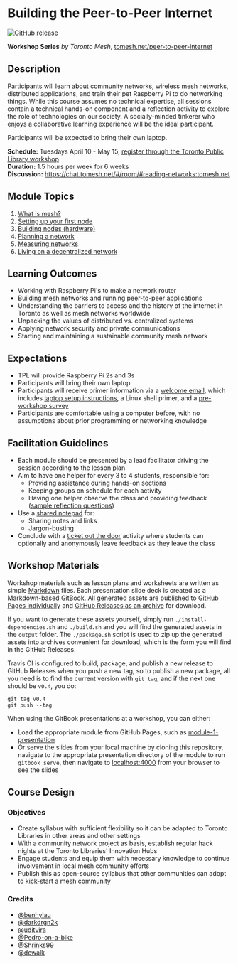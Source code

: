# Building the Peer-to-Peer Internet

[![GitHub release](https://img.shields.io/github/release/tomeshnet/p2p-internet-workshop.svg)](https://github.com/tomeshnet/p2p-internet-workshop/releases)

**Workshop Series** _by Toronto Mesh_, [tomesh.net/peer-to-peer-internet](https://tomesh.net/peer-to-peer-internet/)

## Description

Participants will learn about community networks, wireless mesh networks, distributed applications, and train their pet Raspberry Pi to do networking things. While this course assumes no technical expertise, all sessions contain a technical hands-on component and a reflection activity to explore the role of technologies on our society. A socially-minded tinkerer who enjoys a collaborative learning experience will be the ideal participant.

Participants will be expected to bring their own laptop. 

**Schedule:** Tuesdays April 10 - May 15, [register through the Toronto Public Library workshop](https://www.torontopubliclibrary.ca/detail.jsp?Entt=RDMEVT23011&R=EVT23011)  
**Duration:** 1.5 hours per week for 6 weeks  
**Discussion:** https://chat.tomesh.net/#/room/#reading-networks:tomesh.net

## Module Topics

1. [What is mesh?](./module-1/README.md)
1. [Setting up your first node](./module-2/README.md)
1. [Building nodes (hardware)](./module-3/README.md)
1. [Planning a network](./module-4/README.md)
1. [Measuring networks](./module-5/README.md)
1. [Living on a decentralized network](./module-6/README.md)

## Learning Outcomes

- Working with Raspberry Pi's to make a network router
- Building mesh networks and running peer-to-peer applications
- Understanding the barriers to access and the history of the internet in Toronto as well as mesh networks worldwide
- Unpacking the values of distributed vs. centralized systems
- Applying network security and private communications
- Starting and maintaining a sustainable community mesh network

## Expectations

- TPL will provide Raspberry Pi 2s and 3s
- Participants will bring their own laptop
- Participants will receive primer information via a [welcome email](./general/welcome-email.txt), which includes [laptop setup instructions](./SETUP.md), a Linux shell primer, and a [pre-workshop survey](./general/pre-workshop-survey.md)
- Participants are comfortable using a computer before, with no assumptions about prior programming or networking knowledge

## Facilitation Guidelines

- Each module should be presented by a lead facilitator driving the session according to the lesson plan
- Aim to have one helper for every 3 to 4 students, responsible for:
    - Providing assistance during hands-on sections
    - Keeping groups on schedule for each activity
    - Having one helper observe the class and providing feedback ([sample reflection questions](http://www.teachhub.com/teaching-strategies-value-self-reflection))
- Use a [shared notepad](https://pad.riseup.net/p/peer-to-peer-internet) for:
    - Sharing notes and links
    - Jargon-busting
- Conclude with a [ticket out the door](http://www.ideasforeducators.com/idea-blog/a-twist-on-ticket-out-the-door) activity where students can optionally and anonymously leave feedback as they leave the class

## Workshop Materials

Workshop materials such as lesson plans and worksheets are written as simple [Markdown](https://en.wikipedia.org/wiki/Markdown) files. Each presentation slide deck is created as a Markdown-based [GitBook](https://www.gitbook.com). All generated assets are published to [GitHub Pages individually](https://github.com/tomeshnet/p2p-internet-workshop/tree/gh-pages) and [GitHub Releases as an archive](https://github.com/tomeshnet/p2p-internet-workshop/releases) for download.

If you want to generate these assets yourself, simply run `./install-dependencies.sh` and `./build.sh` and you will find the generated assets in the `output` folder. The `./package.sh` script is used to zip up the generated assets into archives convenient for download, which is the form you will find in the GitHub Releases.

Travis CI is configured to build, package, and publish a new release to GitHub Releases when you push a new tag, so to publish a new package, all you need is to find the current version with `git tag`, and if the next one should be `v0.4`, you do:

    git tag v0.4
    git push --tag

When using the GitBook presentations at a workshop, you can either:

- Load the appropriate module from GitHub Pages, such as [module-1-presentation](https://tomeshnet.github.io/p2p-internet-workshop/module-1-presentation/index.html)
- Or serve the slides from your local machine by cloning this repository, navigate to the appropriate presentation directory of the module to run `gitbook serve`, then navigate to [localhost:4000](http://localhost:4000) from your browser to see the slides

## Course Design

### Objectives

- Create syllabus with sufficient flexibility so it can be adapted to Toronto Libraries in other areas and other settings
- With a community network project as basis, establish regular hack nights at the Toronto Libraries' Innovation Hubs
- Engage students and equip them with necessary knowledge to continue involvement in local mesh community efforts
- Publish this as open-source syllabus that other communities can adopt to kick-start a mesh community

### Credits

- [@benhylau](https://github.com/benhylau)
- [@darkdrgn2k](https://github.com/darkdrgn2k)
- [@uditvira](https://github.com/uditvira)
- [@Pedro-on-a-bike](https://github.com/Pedro-on-a-bike)
- [@Shrinks99](https://github.com/Shrinks99)
- [@dcwalk](https://github.com/dcwalk)
